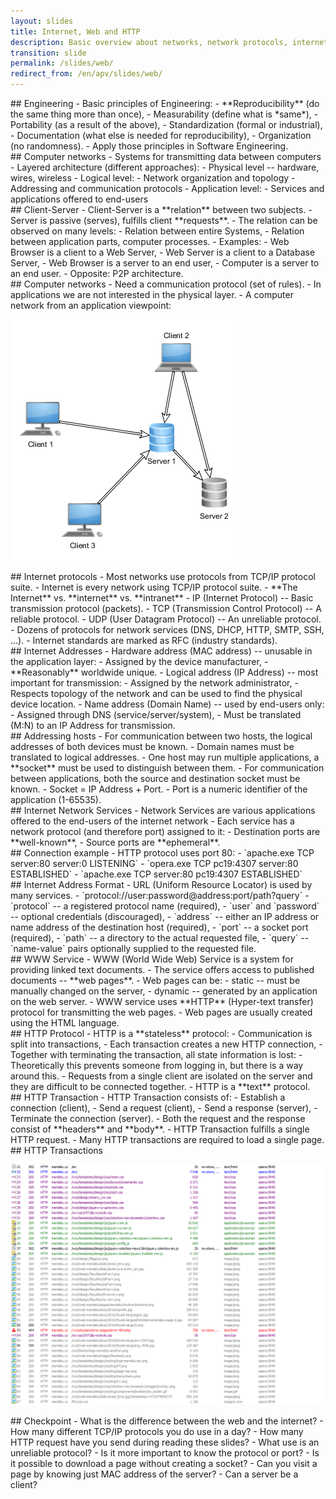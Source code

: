 ```yaml
---
layout: slides
title: Internet, Web and HTTP
description: Basic overview about networks, network protocols, internet, and internet services.
transition: slide
permalink: /slides/web/
redirect_from: /en/apv/slides/web/
---
```


<section markdown='1'>
## Engineering
- Basic principles of Engineering:
  - **Reproducibility** (do the same thing more than once),
  - Measurability (define what is *same*),
  - Portability (as a result of the above),
  - Standardization (formal or industrial),
  - Documentation (what else is needed for reproducibility),
  - Organization (no randomness).
- Apply those principles in Software Engineering.
</section>

<section markdown='1'>
## Computer networks
- Systems for transmitting data between computers
- Layered architecture (different approaches):
  - Physical level -- hardware, wires, wireless
  - Logical level:
    - Network organization and topology
    - Addressing and communication protocols
  - Application level:
    - Services and applications offered to end-users
</section>

<section markdown='1'>
## Client-Server
- Client-Server is a **relation** between two subjects.
- Server is passive (serves), fulfills client **requests**.
- The relation can be observed on many levels:
  - Relation between entire Systems,
  - Relation between application parts, computer processes.
- Examples:
  - Web Browser is a client to a Web Server,
  - Web Server is a client to a Database Server,
  - Web Browser is a server to an end user,
  - Computer is a server to an end user.
- Opposite: P2P architecture.
</section>

<section markdown='1'>
## Computer networks
- Need a communication protocol (set of rules).
- In applications we are not interested in the physical layer.
- A computer network from an application viewpoint:

![A random network schema](/articles/web/network-schema.png)
</section>

<section markdown='1'>
## Internet protocols
- Most networks use protocols from TCP/IP protocol suite.
- Internet is every network using TCP/IP protocol suite.
  - **The Internet** vs. **internet** vs. **intranet**
- IP (Internet Protocol) -- Basic transmission protocol (packets).
- TCP (Transmission Control Protocol) -- A reliable protocol.
- UDP (User Datagram Protocol) -- An unreliable protocol.
- Dozens of protocols for network services (DNS, DHCP, HTTP, SMTP, SSH, …).
- Internet standards are marked as RFC (industry standards).
</section>

<section markdown='1'>
## Internet Addresses
- Hardware address (MAC address) -- unusable in the application layer:
  - Assigned by the device manufacturer,
  - **Reasonably** worldwide unique.
- Logical address (IP Address) -- most important for transmission:
  - Assigned by the network administrator,
  - Respects topology of the network and can be used to find the physical device location.
- Name address (Domain Name) -- used by end-users only:
  - Assigned through DNS (service/server/system),
  - Must be translated (M:N) to an IP Address for transmission.
</section>

<section markdown='1'>
## Addressing hosts
- For communication between two hosts, the logical addresses of both devices must be known.
- Domain names must be translated to logical addresses.
- One host may run multiple applications, a **socket** must be used to distinguish between them.
- For communication between applications, both the source and destination socket must be known.
- Socket = IP Address + Port.
- Port is a numeric identifier of the application (1-65535).
</section>

<section markdown='1'>
## Internet Network Services
- Network Services are various applications offered to the end-users of the internet network
- Each service has a network protocol (and therefore port) assigned to it:
  - Destination ports are **well-known**,
  - Source ports are **ephemeral**.
</section>

<section markdown='1'>
## Connection example
- HTTP protocol uses port 80:
  - `apache.exe TCP server:80 server:0 LISTENING`
  - `opera.exe TCP pc19:4307 server:80 ESTABLISHED`
  - `apache.exe TCP server:80 pc19:4307 ESTABLISHED`
</section>

<section markdown='1'>
## Internet Address Format
- URL (Uniform Resource Locator) is used by many services.
- `protocol://user:password@address:port/path?query`
  - `protocol` -- a registered protocol name (required),
  - `user` and `password` -- optional credentials (discouraged),
  - `address` -- either an IP address or name address of the destination host (required),
  - `port` -- a socket port (required),
  - `path` -- a directory to the actual requested file,
  - `query` -- `name-value` pairs optionally supplied to the requested file.
</section>

<section markdown='1'>
## WWW Service
- WWW (World Wide Web) Service is a system for providing linked text documents.
- The service offers access to published documents -- **web pages**.
- Web pages can be:
  - static -- must be manually changed on the server,
  - dynamic -- generated by an application on the web server.
- WWW service uses **HTTP** (Hyper-text transfer) protocol for transmitting the
web pages.
- Web pages are usually created using the HTML language.
</section>

<section markdown='1'>
## HTTP Protocol
- HTTP is a **stateless** protocol:
  - Communication is split into transactions,
  - Each transaction creates a new HTTP connection,
  - Together with terminating the transaction, all state information is lost:
    - Theoretically this prevents someone from logging in, but there is a way around this.
    - Requests from a single client are isolated on the server and they are difficult to be connected together.
- HTTP is a **text** protocol.
</section>

<section markdown='1'>
## HTTP Transaction
- HTTP Transaction consists of:
  - Establish a connection (client),
  - Send a request (client),
  - Send a response (server),
  - Terminate the connection (server).
- Both the request and the response consist of **headers** and **body**.
  - HTTP Transaction fulfills a single HTTP request.
- Many HTTP transactions are required to load a single page.
</section>

<section markdown='1'>
## HTTP Transactions

![HTTP Requests](/articles/web/http-requests.png)
</section>

<section markdown='1'>
## Checkpoint
- What is the difference between the web and the internet?
- How many different TCP/IP protocols you do use in a day?
- How many HTTP request have you send during reading these slides?
- What use is an unreliable protocol?
- Is it more important to know the protocol or port?
- Is it possible to download a page without creating a socket?
- Can you visit a page by knowing just MAC address of the server?
- Can a server be a client?
</section>

